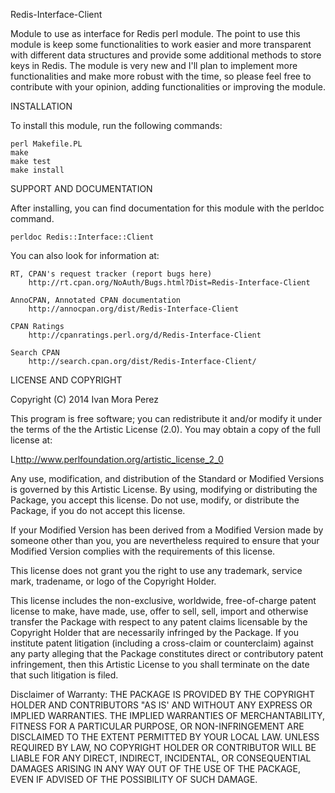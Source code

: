 Redis-Interface-Client

Module to use as interface for Redis perl module. The point to use this module is keep
some functionalities to work easier and more transparent with different data structures
and provide some additional methods to store keys in Redis. The module is very new 
and I'll plan to implement more functionalities and make more robust with the time,
so please feel free to contribute with your opinion, adding functionalities or 
improving the module.

INSTALLATION

To install this module, run the following commands:

	perl Makefile.PL
	make
	make test
	make install

SUPPORT AND DOCUMENTATION

After installing, you can find documentation for this module with the
perldoc command.

    perldoc Redis::Interface::Client

You can also look for information at:

    RT, CPAN's request tracker (report bugs here)
        http://rt.cpan.org/NoAuth/Bugs.html?Dist=Redis-Interface-Client

    AnnoCPAN, Annotated CPAN documentation
        http://annocpan.org/dist/Redis-Interface-Client

    CPAN Ratings
        http://cpanratings.perl.org/d/Redis-Interface-Client

    Search CPAN
        http://search.cpan.org/dist/Redis-Interface-Client/


LICENSE AND COPYRIGHT

Copyright (C) 2014 Ivan Mora Perez

This program is free software; you can redistribute it and/or modify it
under the terms of the the Artistic License (2.0). You may obtain a
copy of the full license at:

L<http://www.perlfoundation.org/artistic_license_2_0>

Any use, modification, and distribution of the Standard or Modified
Versions is governed by this Artistic License. By using, modifying or
distributing the Package, you accept this license. Do not use, modify,
or distribute the Package, if you do not accept this license.

If your Modified Version has been derived from a Modified Version made
by someone other than you, you are nevertheless required to ensure that
your Modified Version complies with the requirements of this license.

This license does not grant you the right to use any trademark, service
mark, tradename, or logo of the Copyright Holder.

This license includes the non-exclusive, worldwide, free-of-charge
patent license to make, have made, use, offer to sell, sell, import and
otherwise transfer the Package with respect to any patent claims
licensable by the Copyright Holder that are necessarily infringed by the
Package. If you institute patent litigation (including a cross-claim or
counterclaim) against any party alleging that the Package constitutes
direct or contributory patent infringement, then this Artistic License
to you shall terminate on the date that such litigation is filed.

Disclaimer of Warranty: THE PACKAGE IS PROVIDED BY THE COPYRIGHT HOLDER
AND CONTRIBUTORS "AS IS' AND WITHOUT ANY EXPRESS OR IMPLIED WARRANTIES.
THE IMPLIED WARRANTIES OF MERCHANTABILITY, FITNESS FOR A PARTICULAR
PURPOSE, OR NON-INFRINGEMENT ARE DISCLAIMED TO THE EXTENT PERMITTED BY
YOUR LOCAL LAW. UNLESS REQUIRED BY LAW, NO COPYRIGHT HOLDER OR
CONTRIBUTOR WILL BE LIABLE FOR ANY DIRECT, INDIRECT, INCIDENTAL, OR
CONSEQUENTIAL DAMAGES ARISING IN ANY WAY OUT OF THE USE OF THE PACKAGE,
EVEN IF ADVISED OF THE POSSIBILITY OF SUCH DAMAGE.

